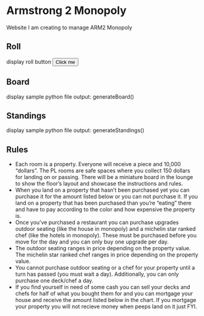 # Armstrong 2 Monopoly
Website I am creating to manage ARM2 Monopoly

## Roll
display roll button
<button name="button" onclick="http://www.google.com">Click me</button>

## Board
display sample python file output: generateBoard()


## Standings

display sample python file output: generateStandings()

## Rules

 - Each room is a property.  Everyone will receive a piece and 10,000 “dollars”.  The PL rooms are safe spaces where you collect 150 dollars for landing on or passing.
There will be a miniature board in the lounge to show the floor’s layout and showcase the instructions and rules.
 - When you land on a property that hasn’t been purchased yet you can purchase it for the amount listed below or you can not purchase it.  If you land on a property that has been purchased than you’re “eating”  there and have to pay according to the color and how expensive the property is.
 - Once you’ve purchased a restaurant you can purchase upgrades outdoor seating (like the house in monopoly) and a michelin star ranked chef (like the hotels in monopoly).  These must be purchased before you move for the day and you can only buy one upgrade per day.
 - The outdoor seating ranges in price depending on the property value. The michelin star ranked chef ranges in price depending on the property value.
  - You cannot purchase outdoor seating or a chef for your property until a turn has passed (you must wait a day).  Additionally, you can only purchase one deck/chef a day.
 - If you find yourself in need of some cash you can sell your decks and chefs for half of what you bought them for and you can mortgage your house and receive the amount listed below in the chart. If you mortgage your property you will not recieve money when peeps land on it just FYI.
